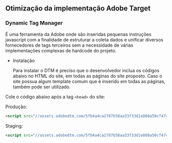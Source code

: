 ## Otimização da implementação Adobe Target

### Dynamic Tag Manager

É uma ferramenta da Adobe onde são inseridas pequenas instruções javascript com a finalidade de estruturar a coleta dados e unificar diversos fornecedores de tags terceiros sem a necessidade de várias implementações complexas de hardcode do projeto. 

- Instalação

  Para instalar o DTM é preciso que o desenvolvedor inclua os códigos abaixo no HTML do site, em todas as páginas do site proposto. Caso o site possua algum template comum que é inserido em todas as páginas, também pode ser utilizado.

Cole o código abaixo após a tag `<head>` do site:

Produção:
```html
<script src="//assets.adobedtm.com/5fb4a4ca2787b58aa33f33d1e808a50cf47cc1e0/satelliteLib-a7d32691cef9933bb94547afb02e06958cd9c968.js"></script>
```

Staging:
```html
<script src="//assets.adobedtm.com/5fb4a4ca2787b58aa33f33d1e808a50cf47cc1e0/satelliteLib-a7d32691cef9933bb94547afb02e06958cd9c968-staging.js"></script>
```
